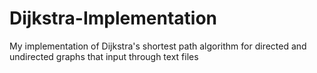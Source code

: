 # Dijkstra-Implementation
My implementation of Dijkstra's shortest path algorithm for directed and undirected graphs that input through text files

